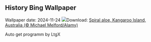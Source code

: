 ## History Bing Wallpaper
Wallpaper date: 2024-11-24
![](https://www.bing.com/th?id=OHR.FibonacciAloe_EN-GB8183049694_UHD.jpg&w=1000)Download: [Spiral aloe, Kangaroo Island, Australia (© Michael Melford/Alamy)](https://www.bing.com/th?id=OHR.FibonacciAloe_EN-GB8183049694_UHD.jpg)

Auto get programm by LtgX
